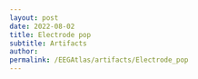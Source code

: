```yaml
---
layout: post
date: 2022-08-02 
title: Electrode pop
subtitle: Artifacts
author: 
permalink: /EEGAtlas/artifacts/Electrode_pop
---
```



